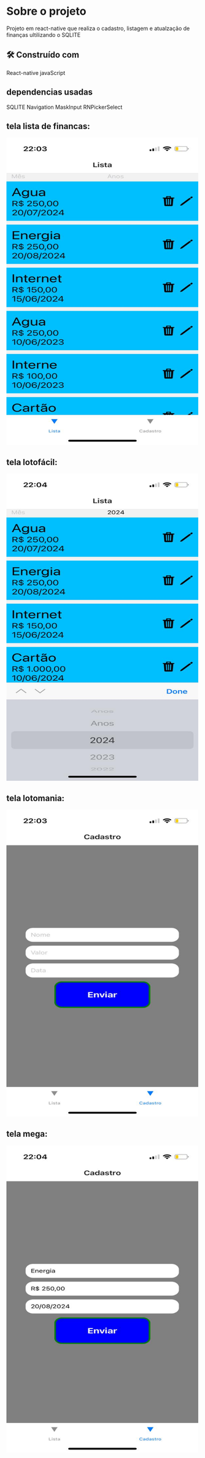 # Sobre o projeto
Projeto em react-native que realiza o cadastro, listagem e atualzação de finanças ultilizando o SQLITE

## 🛠️ Construído com

React-native 
javaScript

## dependencias usadas
SQLITE
Navigation
MaskInput
RNPickerSelect

## tela lista de financas:

<img src="imagensApp/tela-lista.JPEG" alt="Tela lista" style=" width: 500px; height: 800px;  align-items: center; justify-content: center;">


## tela lotofácil:

<img src="imagensApp/funcao-filtro.JPEG" alt="Tela defiltro" style=" width: 500px; height: 800px;  align-items: center; justify-content: center;">

## tela lotomania:

<img src="imagensApp/tela-cadastro.JPEG" alt="Tela cadastro" style=" width: 500px; height: 800px;  align-items: center; justify-content: center;">

## tela mega:

<img src="imagensApp/atualizar-dados.JPEG" alt="Tela atualizar" style=" width: 500px; height: 800px;  align-items: center; justify-content: center;">